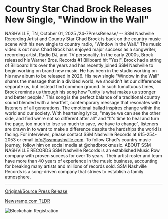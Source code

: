 # Country Star Chad Brock Releases New Single, "Window in the Wall"

NASHVILLE, TN, October 01, 2025 /24-7PressRelease/ -- SSM Nashville Recording Artist and Country Star Chad Brock is back on the country music scene with his new single to country radio, "Window in the Wall." The music video is out now.  Chad Brock has enjoyed major success as a songwriter, recording artist, Radio DJ, and TV personality. In the early 2000s, Brock released his Warner Bros. Records #1 Billboard hit "Yes!". Brock had a string of Billboard hits over the years and has recently joined SSM Nashville to begin working on brand new music. He has been in the studio working on his new album to be released in 2026.  His new single "Window in the Wall" shares the message that in a divided world, we shouldn't let our differences separate us, but instead find common ground. In such tumultuous times, Brock reminds us through his song how "unity is what makes us stronger and better people." This song is the perfect balance of a traditional country sound blended with a heartfelt, contemporary message that resonates with listeners of all generations.  The emotional ballad inspires change within the world and our society. With heartening lyrics, "maybe we can see the other side, and find we're not so different after all" and "It's time to heal and turn the page, too much to lose so much to save, we have to change", listeners are drawn in to want to make a difference despite the hardships the world is facing.  For interviews, please contact SSM Nashville Records at 615-254-2053 or email info@ssmnashville.com.  To follow Chad's country music journey, follow him on social media at @chadbrockmusic.  ABOUT SSM NASHVILLE RECORDS SSM Nashville Records is an established Music Row company with proven success for over 15 years. Their artist roster and team have more than 40 years of experience in the music business, accounting for breaking many artists and millions of records sold. SSM Nashville Records is a song-driven company that strives to establish a family atmosphere. 

---

[Original/Source Press Release](https://www.24-7pressrelease.com/press-release/527322/country-star-chad-brock-releases-new-single-window-in-the-wall)
                    

[Newsramp.com TLDR](https://newsramp.com/curated-news/chad-brock-returns-with-unity-anthem-window-in-the-wall/e39f752adee56f5df6cb1b1c91dfe7d1) 

 

 



![Blockchain Registration](https://cdn.newsramp.app/24-7PressRelease/qrcode/2510/1/pinthwdl.webp)